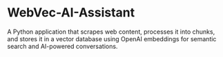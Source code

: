 # WebVec-AI-Assistant
A Python application that scrapes web content, processes it into chunks, and stores it in a vector database using OpenAI embeddings for semantic search and AI-powered conversations.
